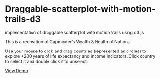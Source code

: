 # Draggable-scatterplot-with-motion-trails-d3
implementation of draggable scatterplot with motion trails using d3.js

This is a recreation of Gapminder’s Wealth & Health of Nations.

Use your mouse to click and drag countries (represented as circles) to explore +200 years of life expectancy and income indicators.
Click country to select it and double click it to unselect.

[View Demo](https://louise777.github.io/Draggable-scatterplot-with-motion-trails-d3/index.html)
